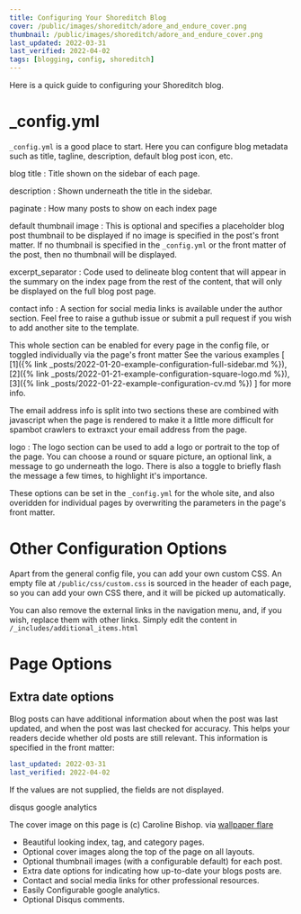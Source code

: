 ```yaml
---
title: Configuring Your Shoreditch Blog
cover: /public/images/shoreditch/adore_and_endure_cover.png
thumbnail: /public/images/shoreditch/adore_and_endure_cover.png
last_updated: 2022-03-31
last_verified: 2022-04-02
tags: [blogging, config, shoreditch]
---
```


Here is a quick guide to configuring your Shoreditch blog. <!--more-->

# _config.yml

```_config.yml``` is a good place to start. Here you can configure blog
metadata such as title, tagline, description, default blog post icon, etc.

blog title
: Title shown on the sidebar of each page.

description
: Shown underneath the title in the sidebar.

paginate
: How many posts to show on each index page

default thumbnail image
: This is optional and specifies a placeholder blog post thumbnail to be
displayed if no image is specified in the post's front matter.
If no thumbnail is specified in the `_config.yml` or the front matter of the
post, then no thumbnail will be displayed.

excerpt_separator
: Code used to delineate blog content that will appear in the summary on the
index page from the rest of the content, that will only be displayed on the
full blog post page.

contact info
: A section for social media links is available under the author section. Feel
free to raise a guthub issue or submit a pull request if you wish to add another
site to the template.

  This whole section can be enabled for every page in the
config file, or toggled individually via the page's front matter See the various
examples [
[1]({% link _posts/2022-01-20-example-configuration-full-sidebar.md %}),
[2]({% link _posts/2022-01-21-example-configuration-square-logo.md %}),
[3]({% link _posts/2022-01-22-example-configuration-cv.md %})
] for more info.

  The email address info is split into two sections these are combined with
javascript when the page is rendered to make it a little more difficult for
spambot crawlers to extraxct your email address from the page.

logo
: The logo section can be used to add a logo or portrait to the top of the page.
You can choose a round or square picture, an optional link, a message to go
underneath the logo. There is also a toggle to briefly flash the message a few
times, to highlight it's importance.

  These options can be set in the ```_config.yml``` for the whole site, and also
overidden for individual pages by overwriting the parameters in the page's
front matter.

# Other Configuration Options

Apart from the general config file, you can add your own custom CSS. An empty
file at ```/public/css/custom.css``` is sourced in the header of each page, so
you can add your own CSS there, and it will be picked up automatically.

You can also remove the external links in the navigation menu, and, if you
wish, replace them with other links. Simply edit the content in
```/_includes/additional_items.html```

# Page Options

## Extra date options

Blog posts can have additional information about when the post was last updated,
and when the post was last checked for accuracy. This helps your readers decide
whether old posts are still relevant.
This information is specified in the front matter:
~~~ yaml
last_updated: 2022-03-31
last_verified: 2022-04-02
~~~
If the values are not supplied, the fields are not displayed.

disqus
google analytics


The cover image on this page is (c) Caroline Bishop. via [wallpaper flare](https://www.wallpaperflare.com/adore-and-endure-street-art-captured-in-shoreditch-east-london-wallpaper-woypo)

* Beautiful looking index, tag, and category pages.
* Optional cover images along the top of the page on all layouts.
* Optional thumbnail images (with a configurable default) for each post.
* Extra date options for indicating how up-to-date your blogs posts are.
* Contact and social media links for other professional resources.
* Easily Configurable google analytics.
* Optional Disqus comments.

